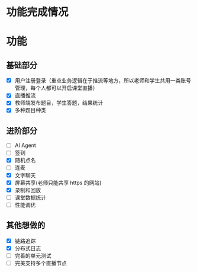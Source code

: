 # 功能完成情况

# 功能
## 基础部分
- [x] 用户注册登录（重点业务逻辑在于推流等地方，所以老师和学生共用一类账号管理，每个人都可以开启课堂直播）
- [x] 直播推流
- [x] 教师端发布题目，学生答题，结果统计
- [x] 多种题目种类
## 进阶部分
- [ ] AI Agent
- [ ] 签到
- [x] 随机点名
- [ ] 连麦
- [x] 文字聊天
- [x] 屏幕共享(老师只能共享 https 的网站)
- [x] 录制和回放
- [ ] 课堂数据统计
- [ ] 性能调优
## 其他想做的
- [x] 链路追踪
- [x] 分布式日志
- [ ] 完善的单元测试
- [ ] 完美支持多个直播节点
